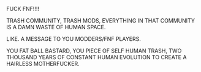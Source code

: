 FUCK FNF!!!!

TRASH COMMUNITY, TRASH MODS, EVERYTHING IN THAT COMMUNITY IS A DAMN WASTE OF HUMAN SPACE.

LIKE. A MESSAGE TO YOU MODDERS/FNF PLAYERS.

YOU FAT BALL BASTARD, YOU PIECE OF SELF HUMAN TRASH, TWO THOUSAND YEARS OF CONSTANT HUMAN EVOLUTION TO CREATE A HAIRLESS MOTHERFUCKER.
